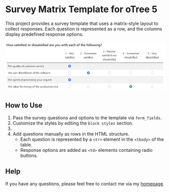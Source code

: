 # Survey Matrix Template for oTree 5

This project provides a survey template that uses a matrix-style layout to 
collect responses. 
Each question is represented as a row, and the columns display predefined response options.

![Alt-Text](_static/global/screenshot.jpg)


## How to Use
1. Pass the survey questions and options to the template via `form_fields`.
2. Customize the styles by editing the `block styles` section.
3. 
4. Add questions manually as rows in the HTML structure.
   - Each question is represented by a `<tr>` element in the `<tbody>` of the table.
   - Response options are added as `<td>` elements containing radio buttons.


## Help
If you have any questions, please feel free to contact me via my [homepage](https://www.studies-services.de/en).
